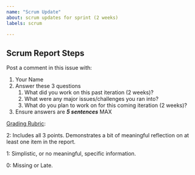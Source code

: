 ```yaml
---
name: "Scrum Update"
about: scrum updates for sprint (2 weeks)
labels: scrum

---
```


## Scrum Report Steps

Post a comment in this issue with:

1. Your Name
2. Answer these 3 questions
    1. What did you work on this past iteration (2 weeks)? 
    2. What were any major issues/challenges you ran into? 
    3. What do you plan to work on for this coming iteration (2 weeks)? 
3. Ensure answers are ***5 sentences*** MAX

[Grading Rubric](https://blogs.ubc.ca/cpsc4552023s/assessment-rubrics/#sec-2):

2:
Includes all 3 points. Demonstrates a bit of meaningful reflection on at least one item in the report.

1:
Simplistic, or no meaningful, specific information.

0:
Missing or Late.
